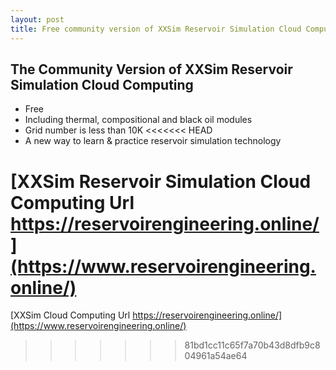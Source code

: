 ```yaml
---
layout: post
title: Free community version of XXSim Reservoir Simulation Cloud Computing Platform
---
```

## The Community Version of XXSim Reservoir Simulation Cloud Computing
+ Free
+ Including thermal, compositional and black oil modules
+ Grid number is less than 10K
<<<<<<< HEAD
+ A new way to learn & practice reservoir simulation technology

[XXSim Reservoir Simulation Cloud Computing Url https://reservoirengineering.online/](https://www.reservoirengineering.online/)
=======

[XXSim Cloud Computing Url https://reservoirengineering.online/](https://www.reservoirengineering.online/)
>>>>>>> 81bd1cc11c65f7a70b43d8dfb9c804961a54ae64
